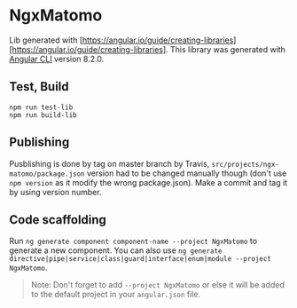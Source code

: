 # NgxMatomo

Lib generated with [https://angular.io/guide/creating-libraries][https://angular.io/guide/creating-libraries].
This library was generated with [Angular CLI](https://github.com/angular/angular-cli) version 8.2.0.

## Test, Build

```shell script
npm run test-lib
npm run build-lib
```

## Publishing

Pusblishing is done by tag on master branch by Travis, `src/projects/ngx-matomo/package.json` version had to be changed manually though 
(don't use `npm version` as it modify the wrong package.json). Make a commit and tag it by using version number.

## Code scaffolding

Run `ng generate component component-name --project NgxMatomo` to generate a new component. You can also use `ng generate directive|pipe|service|class|guard|interface|enum|module --project NgxMatomo`.
> Note: Don't forget to add `--project NgxMatomo` or else it will be added to the default project in your `angular.json` file. 
